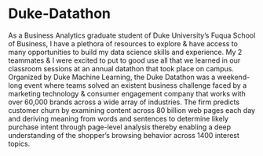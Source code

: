 # Duke-Datathon
As a Business Analytics graduate student of Duke University’s Fuqua School of Business, I have a plethora of resources to explore &amp; have access to many opportunities to build my data science skills and experience. My 2 teammates &amp; I were excited to put to good use all that we learned in our classroom sessions at an annual datathon that took place on campus. Organized by Duke Machine Learning, the Duke Datathon was a weekend-long event where teams solved an existent business challenge faced by a marketing technology &amp; consumer engagement company that works with over 60,000 brands across a wide array of industries. The firm predicts customer churn by examining content across 80 billion web pages each day and deriving meaning from words and sentences to determine likely purchase intent through page-level analysis thereby enabling a deep understanding of the shopper’s browsing behavior across 1400 interest topics.
